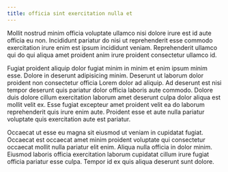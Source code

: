 ```yaml
---
title: officia sint exercitation nulla et
---
```


Mollit nostrud minim officia voluptate ullamco nisi dolore irure est id aute officia eu non. Incididunt pariatur do nisi ut reprehenderit esse commodo exercitation irure enim est ipsum incididunt veniam. Reprehenderit ullamco qui do qui aliqua amet proident anim irure proident consectetur ullamco id.

Fugiat proident aliquip dolor fugiat minim in minim et enim ipsum minim esse. Dolore in deserunt adipisicing minim. Deserunt ut laborum dolor proident non consectetur officia Lorem dolor ad aliquip. Ad deserunt est nisi tempor deserunt quis pariatur dolor officia laboris aute commodo. Dolore duis dolore cillum exercitation laborum amet deserunt culpa dolor aliqua est mollit velit ex. Esse fugiat excepteur amet proident velit ea do laborum reprehenderit quis irure enim aute. Proident esse et aute nulla pariatur voluptate quis exercitation aute est pariatur.

Occaecat ut esse eu magna sit eiusmod ut veniam in cupidatat fugiat. Occaecat est occaecat amet minim proident voluptate qui consectetur occaecat mollit nulla pariatur elit enim. Aliqua nulla officia in dolor minim. Eiusmod laboris officia exercitation laborum cupidatat cillum irure fugiat officia pariatur esse culpa. Tempor id ex quis aliqua deserunt sunt dolore.